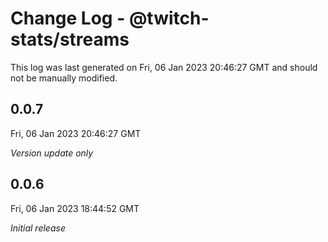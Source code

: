 # Change Log - @twitch-stats/streams

This log was last generated on Fri, 06 Jan 2023 20:46:27 GMT and should not be manually modified.

## 0.0.7
Fri, 06 Jan 2023 20:46:27 GMT

_Version update only_

## 0.0.6
Fri, 06 Jan 2023 18:44:52 GMT

_Initial release_

